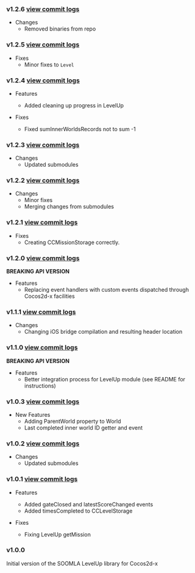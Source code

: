 ### v1.2.6 [view commit logs](https://github.com/soomla/cocos2dx-levelup/compare/v1.2.5...v1.2.6)

* Changes
  * Removed binaries from repo

### v1.2.5 [view commit logs](https://github.com/soomla/cocos2dx-levelup/compare/v1.2.4...v1.2.5)

* Fixes
  * Minor fixes to `Level`

### v1.2.4 [view commit logs](https://github.com/soomla/cocos2dx-levelup/compare/v1.2.3...v1.2.4)

* Features
  * Added cleaning up progress in LevelUp

* Fixes
  * Fixed sumInnerWorldsRecords not to sum -1

### v1.2.3 [view commit logs](https://github.com/soomla/cocos2dx-levelup/compare/v1.2.2...v1.2.3)

* Changes
  * Updated submodules

### v1.2.2 [view commit logs](https://github.com/soomla/cocos2dx-levelup/compare/v1.2.1...v1.2.2)

* Changes
  * Minor fixes
  * Merging changes from submodules

### v1.2.1 [view commit logs](https://github.com/soomla/cocos2dx-levelup/compare/v1.2.0...v1.2.1)

* Fixes
  * Creating CCMissionStorage correctly.

### v1.2.0 [view commit logs](https://github.com/soomla/cocos2dx-levelup/compare/v1.1.1...v1.2.0)

**BREAKING API VERSION**

* Features
  * Replacing event handlers with custom events dispatched through Cocos2d-x facilities

### v1.1.1 [view commit logs](https://github.com/soomla/cocos2dx-levelup/compare/v1.1.0...v1.1.1)

* Changes
  * Changing iOS bridge compilation and resulting header location

### v1.1.0 [view commit logs](https://github.com/soomla/cocos2dx-levelup/compare/v1.0.3...v1.1.0)

**BREAKING API VERSION**

* Features
  * Better integration process for LevelUp module (see README for instructions)

### v1.0.3 [view commit logs](https://github.com/soomla/cocos2dx-levelup/compare/v1.0.2...v1.0.3)

* New Features
  * Adding ParentWorld property to World
  * Last completed inner world ID getter and event

### v1.0.2 [view commit logs](https://github.com/soomla/cocos2dx-levelup/compare/v1.0.1...v1.0.2)

* Changes
  * Updated submodules

### v1.0.1 [view commit logs](https://github.com/soomla/cocos2dx-levelup/compare/v1.0.0...v1.0.1)

* Features
  * Added gateClosed and latestScoreChanged events
  * Added timesCompleted to CCLevelStorage

* Fixes
  * Fixing LevelUp getMission

### v1.0.0

Initial version of the SOOMLA LevelUp library for Cocos2d-x
